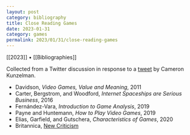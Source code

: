 ```yaml
---
layout: post
category: bibliography
title: Close Reading Games
date: 2023-01-31
category: games
permalink: 2023/01/31/close-reading-games
---
```


[[2023]] • [[Bibliographies]]

Collected from a Twitter discussion in response to a [tweet](https://mobile.twitter.com/ckunzelman/status/1618315219343933440) by Cameron Kunzelman.

* Davidson, *Video Games, Value and Meaning*, 2011
* Carter, Bergstrom, and Woodford, *Internet Spaceships are Serious Business*, 2016
* Fernández-Vara, *Introduction to Game Analysis*, 2019
* Payne and Huntemann, *How to Play Video Games*, 2019
* Elias, Garfield, and Gutschera, *Characteristics of Games*, 2020
* Britannica, [New Criticism](https://www.britannica.com/art/New-Criticism)
